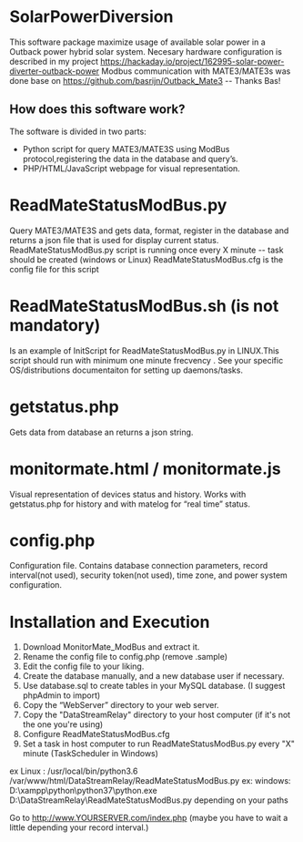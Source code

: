 # SolarPowerDiversion

This software package maximize usage of available solar power in a Outback power hybrid solar system.
Necesary hardware configuration is described in my project https://hackaday.io/project/162995-solar-power-diverter-outback-power
Modbus communication with MATE3/MATE3s was done base on https://github.com/basrijn/Outback_Mate3 -- Thanks Bas!

## How does this software work?

The software is divided in two parts:

- Python script for query MATE3/MATE3S using ModBus protocol,registering the data in the database and query’s.
- PHP/HTML/JavaScript webpage for visual representation.

ReadMateStatusModBus.py
===========
Query MATE3/MATE3S and gets data, format, register in the database and returns a json file that is used for display current status.
ReadMateStatusModBus.py script is running once every X minute -- task should be created (windows or Linux)
ReadMateStatusModBus.cfg is the config file for this script

ReadMateStatusModBus.sh (is not mandatory)
===========
Is an example of InitScript for ReadMateStatusModBus.py in LINUX.This script should run with minimum one minute frecvency .
See your specific OS/distributions documentaiton for setting up daemons/tasks.

getstatus.php
===========
Gets data from database an returns a json string.

monitormate.html / monitormate.js
===========
Visual representation of devices status and history. Works with getstatus.php for history and with matelog for “real time” status.

config.php
===========
Configuration file. Contains database connection parameters, record interval(not used), security token(not used), time zone, and power system configuration.

Installation and Execution
===========

1. Download MonitorMate_ModBus and extract it.
2. Rename the config file to config.php (remove .sample)
2. Edit the config file to your liking.
3. Create the database manually, and a new database user if necessary.
4. Use database.sql to create tables in your MySQL database. (I suggest phpAdmin to import)
5. Copy the “WebServer” directory to your web server.
6. Copy the "DataStreamRelay" directory to your host computer (if it's not the one you're using)
7. Configure ReadMateStatusModBus.cfg
8. Set a task in host computer to run ReadMateStatusModBus.py every "X" minute (TaskScheduler in Windows)

ex Linux : /usr/local/bin/python3.6 /var/www/html/DataStreamRelay/ReadMateStatusModBus.py
ex: windows: D:\xampp\python\python37\python.exe D:\DataStreamRelay\ReadMateStatusModBus.py
depending on your paths

Go to  http://www.YOURSERVER.com/index.php (maybe you have to wait a little depending your record interval.)
